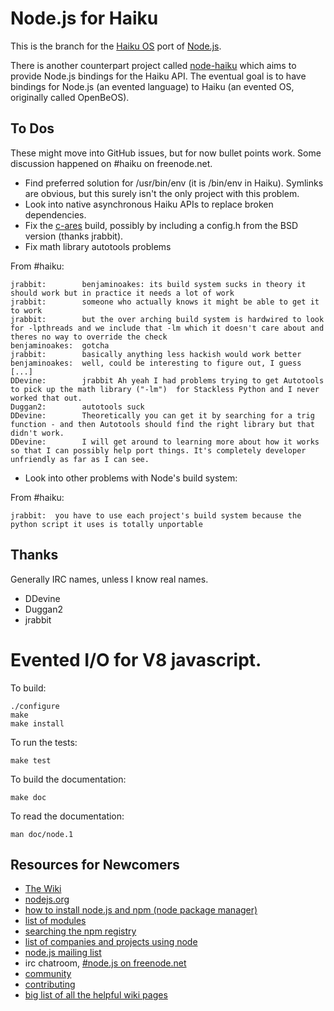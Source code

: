 Node.js for Haiku
=================

This is the branch for the [Haiku OS][hos] port of [Node.js][njs].

There is another counterpart project called [node-haiku][nhk] which aims to provide Node.js bindings for the Haiku API.  The eventual goal is to have bindings for Node.js (an evented language) to Haiku (an evented OS, originally called OpenBeOS).

  [hos]: http://haiku-os.org/
  [njs]: https://github.com/joyent/node
  [nhk]: https://github.com/benjaminoakes/node-haiku

To Dos
------

These might move into GitHub issues, but for now bullet points work.  Some discussion happened on #haiku on freenode.net.

* Find preferred solution for /usr/bin/env (it is /bin/env in Haiku).  Symlinks are obvious, but this surely isn't the only project with this problem.
* Look into native asynchronous Haiku APIs to replace broken dependencies.
* Fix the [c-ares][cares] build, possibly by including a config.h from the BSD version (thanks jrabbit).
* Fix math library autotools problems

From #haiku:

    jrabbit:        benjaminoakes: its build system sucks in theory it should work but in practice it needs a lot of work
    jrabbit:        someone who actually knows it might be able to get it to work
    jrabbit:        but the over arching build system is hardwired to look for -lpthreads and we include that -lm which it doesn't care about and theres no way to override the check
    benjaminoakes:  gotcha
    jrabbit:        basically anything less hackish would work better
    benjaminoakes:  well, could be interesting to figure out, I guess 
    [...]
    DDevine:        jrabbit Ah yeah I had problems trying to get Autotools to pick up the math library ("-lm")  for Stackless Python and I never worked that out.
    Duggan2:        autotools suck 
    DDevine:        Theoretically you can get it by searching for a trig function - and then Autotools should find the right library but that didn't work.
    DDevine:        I will get around to learning more about how it works so that I can possibly help port things. It's completely developer unfriendly as far as I can see.

* Look into other problems with Node's build system:

From #haiku:

    jrabbit:  you have to use each project's build system because the python script it uses is totally unportable

  [cares]: http://c-ares.haxx.se/

Thanks
------

Generally IRC names, unless I know real names.

* DDevine
* Duggan2
* jrabbit

Evented I/O for V8 javascript.
===

To build:

    ./configure
    make
    make install

To run the tests:

    make test

To build the documentation:

    make doc

To read the documentation:

    man doc/node.1

Resources for Newcomers
---
  - [The Wiki](https://github.com/ry/node/wiki)
  - [nodejs.org](http://nodejs.org/)
  - [how to install node.js and npm (node package manager)](http://joyeur.com/2010/12/10/installing-node-and-npm/)
  - [list of modules](https://github.com/ry/node/wiki/modules)
  - [searching the npm registry](http://search.npmjs.org/)
  - [list of companies and projects using node](http://github.com/ry/node/wiki)
  - [node.js mailing list](http://groups.google.com/group/nodejs)
  - irc chatroom, [#node.js on freenode.net](http://webchat.freenode.net?channels=node.js&uio=d4)
  - [community](https://github.com/ry/node/wiki/Community)
  - [contributing](https://github.com/ry/node/wiki/Contributing)
  - [big list of all the helpful wiki pages](https://github.com/ry/node/wiki/_pages)
